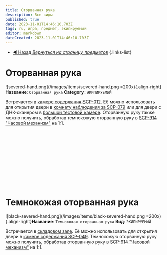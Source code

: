 ```yaml
---
title: Оторванная рука
description: Все виды
published: true
date: 2023-11-01T14:46:10.703Z
tags: ru, игра, предмет, экипируемый
editor: markdown
dateCreated: 2023-11-01T14:46:10.703Z
---
```


- [:arrow_backward: Назад *Вернуться на страницу предметов*](/ru/game/items#предметы)
{.links-list}
# Оторванная рука
![severed-hand.png](/images/items/severed-hand.png =200x){.align-right}**Название**: `Оторванная рука`
**Category**: `ЭКИПИРУЕМЫЙ`

Встречается в [камере содержания SCP-012](/ru/game/rooms/012). Её можно использовать для открытия двери в [комнату наблюдения за SCP-079](/ru/game/rooms/079) или для двери с ДНК-сканером в [большой тестовой камере](/ru/game/rooms/682).
Оторванную руку также можно получить, обработав темнокожую оторванную руку в [SCP-914 "Часовой механизм"](/ru/game/rooms/scp914) на 1:1.


‎ 

‎ 

‎ 

‎ 

‎ 

‎ 
# Темнокожая оторванная рука
![black-severed-hand.png](/images/items/black-severed-hand.png =200x){.align-right}**Название**: `Темнокожая оторванная рука`
**Вид**: `ЭКИПИРУЕМЫЙ`

Встречается в [складовом зале](/ru/game/rooms/939). Её можно использовать для открытия двери в [камере содержания SCP-049](/ru/game/rooms/049). Темнокожую оторванную руку можно получить, обработав оторванную руку в [SCP-914 "Часовой механизм"](/ru/game/rooms/scp914) на 1:1.

‎ 

‎ 

‎ 

‎ 

‎ 
